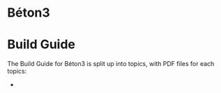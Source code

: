 # Béton3
# Build Guide

The Build Guide for Béton3 is split up into topics, with PDF files for each topics:

-
